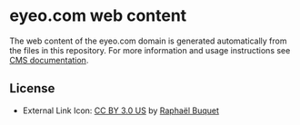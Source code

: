 # eyeo.com web content

The web content of the eyeo.com domain is generated automatically from the files
in this repository. For more information and usage instructions see
[CMS documentation](https://github.com/adblockplus/cms/blob/master/README.md#content-structure).

## License

- External Link Icon: [CC BY 3.0 US](http://creativecommons.org/licenses/by/3.0/us/) by [Raphaël Buquet](https://thenounproject.com/raphaelbuquet)
